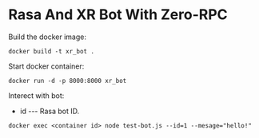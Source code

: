 # Rasa And XR Bot With Zero-RPC

Build the docker image:
```
docker build -t xr_bot .
```
Start docker container: 
```
docker run -d -p 8000:8000 xr_bot
```
Interect with bot:
+ id --- Rasa bot ID.
```
docker exec <container id> node test-bot.js --id=1 --mesage="hello!"
```
